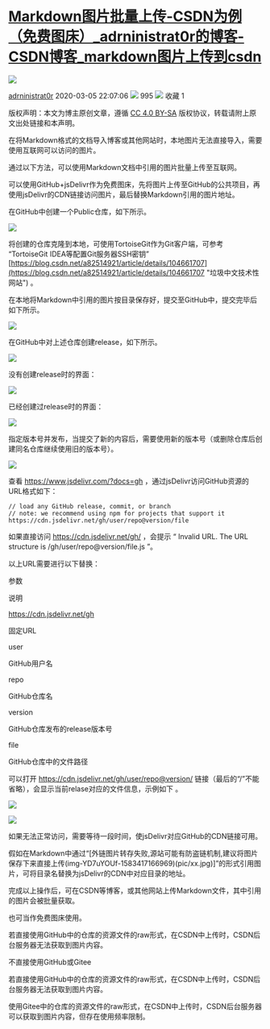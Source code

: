 # [Markdown图片批量上传-CSDN为例（免费图床）_adrninistrat0r的博客-CSDN博客_markdown图片上传到csdn](https://blog.csdn.net/a82514921/article/details/104685564)

![](https://csdnimg.cn/release/blogv2/dist/pc/img/original.png)

[adrninistrat0r](https://blog.csdn.net/a82514921 "垃圾中文技术性网站") 2020-03-05 22:07:06 ![](https://csdnimg.cn/release/blogv2/dist/pc/img/articleReadEyes.png) 995 ![](https://csdnimg.cn/release/blogv2/dist/pc/img/tobarCollect.png) 收藏  1 

版权声明：本文为博主原创文章，遵循 [CC 4.0 BY-SA](http://creativecommons.org/licenses/by-sa/4.0/) 版权协议，转载请附上原文出处链接和本声明。

在将Markdown格式的文档导入博客或其他网站时，本地图片无法直接导入，需要使用互联网可以访问的图片。

通过以下方法，可以使用Markdown文档中引用的图片批量上传至互联网。

可以使用GitHub+jsDelivr作为免费图床，先将图片上传至GitHub的公共项目，再使用jsDelivr的CDN链接访问图片，最后替换Markdown引用的图片地址。

在GitHub中创建一个Public仓库，如下所示。

![](https://imgconvert.csdnimg.cn/aHR0cHM6Ly9jZG4uanNkZWxpdnIubmV0L2doL0Fkcm5pbmlzdHJhdG9yL3RtcF91cGxvYWRAMi9NYXJrZG93biVFNSU5QiVCRSVFNyU4OSU4NyVFNiU4OSVCOSVFOSU4NyU4RiVFNCVCOCU4QSVFNCVCQyVBMC1DU0ROJUU0JUI4JUJBJUU0JUJFJThCJUVGJUJDJTg4JUU1JTg1JThEJUU4JUI0JUI5JUU1JTlCJUJFJUU1JUJBJThBJUVGJUJDJTg5L3BpYy9hMDEuanBn?x-oss-process=image/format,png)

将创建的仓库克隆到本地，可使用TortoiseGit作为Git客户端，可参考 “TortoiseGit IDEA等配置Git服务器SSH密钥” [https://blog.csdn.net/a82514921/article/details/104661707](https://blog.csdn.net/a82514921/article/details/104661707 "垃圾中文技术性网站") 。

在本地将Markdown中引用的图片按目录保存好，提交至GitHub中，提交完毕后如下所示。

![](https://imgconvert.csdnimg.cn/aHR0cHM6Ly9jZG4uanNkZWxpdnIubmV0L2doL0Fkcm5pbmlzdHJhdG9yL3RtcF91cGxvYWRAMi9NYXJrZG93biVFNSU5QiVCRSVFNyU4OSU4NyVFNiU4OSVCOSVFOSU4NyU4RiVFNCVCOCU4QSVFNCVCQyVBMC1DU0ROJUU0JUI4JUJBJUU0JUJFJThCJUVGJUJDJTg4JUU1JTg1JThEJUU4JUI0JUI5JUU1JTlCJUJFJUU1JUJBJThBJUVGJUJDJTg5L3BpYy9hMDIuanBn?x-oss-process=image/format,png)

在GitHub中对上述仓库创建release，如下所示。

![](https://imgconvert.csdnimg.cn/aHR0cHM6Ly9jZG4uanNkZWxpdnIubmV0L2doL0Fkcm5pbmlzdHJhdG9yL3RtcF91cGxvYWRAMi9NYXJrZG93biVFNSU5QiVCRSVFNyU4OSU4NyVFNiU4OSVCOSVFOSU4NyU4RiVFNCVCOCU4QSVFNCVCQyVBMC1DU0ROJUU0JUI4JUJBJUU0JUJFJThCJUVGJUJDJTg4JUU1JTg1JThEJUU4JUI0JUI5JUU1JTlCJUJFJUU1JUJBJThBJUVGJUJDJTg5L3BpYy9hMDMuanBn?x-oss-process=image/format,png)

没有创建release时的界面：

![](https://imgconvert.csdnimg.cn/aHR0cHM6Ly9jZG4uanNkZWxpdnIubmV0L2doL0Fkcm5pbmlzdHJhdG9yL3RtcF91cGxvYWRAMi9NYXJrZG93biVFNSU5QiVCRSVFNyU4OSU4NyVFNiU4OSVCOSVFOSU4NyU4RiVFNCVCOCU4QSVFNCVCQyVBMC1DU0ROJUU0JUI4JUJBJUU0JUJFJThCJUVGJUJDJTg4JUU1JTg1JThEJUU4JUI0JUI5JUU1JTlCJUJFJUU1JUJBJThBJUVGJUJDJTg5L3BpYy9hMDQuanBn?x-oss-process=image/format,png)

已经创建过release时的界面：

![](https://imgconvert.csdnimg.cn/aHR0cHM6Ly9jZG4uanNkZWxpdnIubmV0L2doL0Fkcm5pbmlzdHJhdG9yL3RtcF91cGxvYWRAMi9NYXJrZG93biVFNSU5QiVCRSVFNyU4OSU4NyVFNiU4OSVCOSVFOSU4NyU4RiVFNCVCOCU4QSVFNCVCQyVBMC1DU0ROJUU0JUI4JUJBJUU0JUJFJThCJUVGJUJDJTg4JUU1JTg1JThEJUU4JUI0JUI5JUU1JTlCJUJFJUU1JUJBJThBJUVGJUJDJTg5L3BpYy9hMDUuanBn?x-oss-process=image/format,png)

指定版本号并发布，当提交了新的内容后，需要使用新的版本号（或删除仓库后创建同名仓库继续使用旧的版本号）。

![](https://imgconvert.csdnimg.cn/aHR0cHM6Ly9jZG4uanNkZWxpdnIubmV0L2doL0Fkcm5pbmlzdHJhdG9yL3RtcF91cGxvYWRAMi9NYXJrZG93biVFNSU5QiVCRSVFNyU4OSU4NyVFNiU4OSVCOSVFOSU4NyU4RiVFNCVCOCU4QSVFNCVCQyVBMC1DU0ROJUU0JUI4JUJBJUU0JUJFJThCJUVGJUJDJTg4JUU1JTg1JThEJUU4JUI0JUI5JUU1JTlCJUJFJUU1JUJBJThBJUVGJUJDJTg5L3BpYy9hMDYuanBn?x-oss-process=image/format,png)

查看 https://www.jsdelivr.com/?docs=gh ，通过jsDelivr访问GitHub资源的URL格式如下：

```
// load any GitHub release, commit, or branch
// note: we recommend using npm for projects that support it
https://cdn.jsdelivr.net/gh/user/repo@version/file
```

如果直接访问 https://cdn.jsdelivr.net/gh/ ，会提示 “ Invalid URL. The URL structure is /gh/user/repo@version/file.js ”。

以上URL需要进行以下替换：

参数

说明

https://cdn.jsdelivr.net/gh

固定URL

user

GitHub用户名

repo

GitHub仓库名

version

GitHub仓库发布的release版本号

file

GitHub仓库中的文件路径

可以打开 https://cdn.jsdelivr.net/gh/user/repo@version/ 链接（最后的“/”不能省略），会显示当前relase对应的文件信息，示例如下 。

![](https://imgconvert.csdnimg.cn/aHR0cHM6Ly9jZG4uanNkZWxpdnIubmV0L2doL0Fkcm5pbmlzdHJhdG9yL3RtcF91cGxvYWRAMi9NYXJrZG93biVFNSU5QiVCRSVFNyU4OSU4NyVFNiU4OSVCOSVFOSU4NyU4RiVFNCVCOCU4QSVFNCVCQyVBMC1DU0ROJUU0JUI4JUJBJUU0JUJFJThCJUVGJUJDJTg4JUU1JTg1JThEJUU4JUI0JUI5JUU1JTlCJUJFJUU1JUJBJThBJUVGJUJDJTg5L3BpYy9hMDcuanBn?x-oss-process=image/format,png)

![](https://imgconvert.csdnimg.cn/aHR0cHM6Ly9jZG4uanNkZWxpdnIubmV0L2doL0Fkcm5pbmlzdHJhdG9yL3RtcF91cGxvYWRAMi9NYXJrZG93biVFNSU5QiVCRSVFNyU4OSU4NyVFNiU4OSVCOSVFOSU4NyU4RiVFNCVCOCU4QSVFNCVCQyVBMC1DU0ROJUU0JUI4JUJBJUU0JUJFJThCJUVGJUJDJTg4JUU1JTg1JThEJUU4JUI0JUI5JUU1JTlCJUJFJUU1JUJBJThBJUVGJUJDJTg5L3BpYy9hMDguanBn?x-oss-process=image/format,png)

如果无法正常访问，需要等待一段时间，使jsDelivr对应GitHub的CDN链接可用。

假如在Markdown中通过“\[外链图片转存失败,源站可能有防盗链机制,建议将图片保存下来直接上传(img-YD7uYOUf-1583417166969)(pic/xx.jpg)\]”的形式引用图片，可将目录名替换为jsDelivr的CDN中对应目录的地址。

完成以上操作后，可在CSDN等博客，或其他网站上传Markdown文件，其中引用的图片会被批量获取。

也可当作免费图床使用。

若直接使用GitHub中的仓库的资源文件的raw形式，在CSDN中上传时，CSDN后台服务器无法获取到图片内容。

不直接使用GitHub或Gitee

若直接使用GitHub中的仓库的资源文件的raw形式，在CSDN中上传时，CSDN后台服务器无法获取到图片内容。

使用Gitee中的仓库的资源文件的raw形式，在CSDN中上传时，CSDN后台服务器可以获取到图片内容，但存在使用频率限制。
